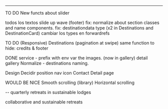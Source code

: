 
---
TO DO
New functs
about slider

todos los textos slide up wave (footer)
fix: normalize about section classes and name components.
fix: destinationdata type (x2 in Destinations and DestinationCard)
cambiar los types en forwardrefs

TO DO (Responsive)
Destinations (pagination at swipe)
same function to hide: credits & footer



DONE
service - prefix with env var the images. (now in gallery)
detail gallery
Normalize - destinations naming.


Design
Decidir position nav icon
Contact
Detail page

WOULD BE NICE
Smooth scrolling (library)
Horizontal scrolling

--
quarterly retreats in sustainable lodges

collaborative and sustainable retreats